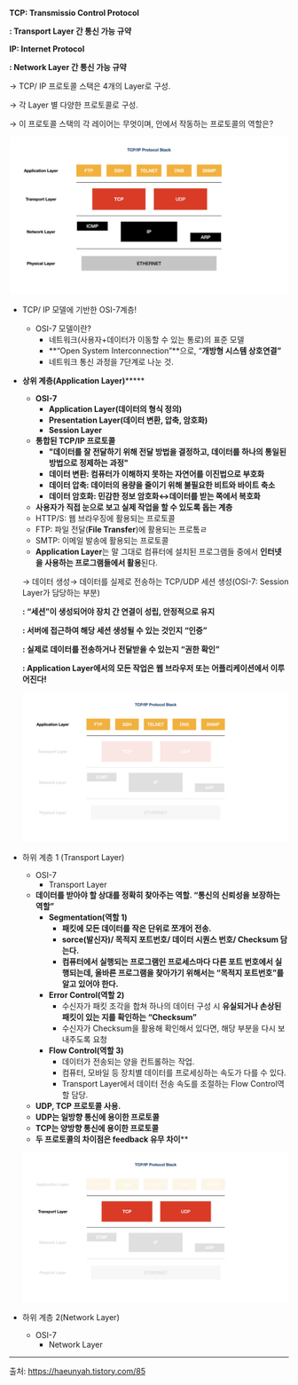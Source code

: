 **TCP: Transmissio Control Protocol**

**: Transport Layer 간 통신 가능 규약**

**IP: Internet Protocol**

**: Network Layer 간 통신 가능 규약**

→  TCP/ IP  프로토콜 스택은 4개의 Layer로 구성.

→ 각 Layer 별 다양한 프로토콜로 구성.

→ 이 프로토콜 스택의 각 레이어는 무엇이며, 안에서 작동하는 프로토콜의 역할은?

![TCP_IP Protocol Stack.png](https://github.com/RealNetworkStudy/study/blob/main/2%EC%A3%BC%EC%B0%A8/%EC%96%B4%EC%9D%80%EC%A7%80/TCP_IP%20Protocol%20Stack.png)

- TCP/ IP 모델에 기반한 OSI-7계층!
    - OSI-7 모델이란?
        - 네트워크(사용자+데이터가 이동할 수 있는 통로)의 표준 모델
        - **“Open System Interconnection”**으로, “**개방형 시스템 상호연결”**
        - 네트워크 통신 과정을 7단계로 나눈 것.
- **상위 계층(Application Layer)*******
    - **OSI-7**
        - **Application Layer(데이터의 형식 정의)**
        - **Presentation Layer(데이터 변환, 압축, 암호화)**
        - **Session Layer**
    - **통합된 TCP/IP 프로토콜**
        - **"데이터를 잘 전달하기 위해 전달 방법을 결정하고, 데이터를 하나의 통일된 방법으로 정제하는 과정"**
        - **데이터 변환: 컴퓨터가 이해하지 못하는 자연어를 이진법으로 부호화**
        - **데이터 압축: 데이터의 용량을 줄이기 위해 불필요한 비트와 바이트 축소**
        - **데이터 암호화: 민감한 정보 암호화↔데이터를 받는 쪽에서 복호화**
    - **사용자가 직접 눈으로 보고 실제 작업을 할 수 있도록 돕는 계층**
    - HTTP/S: 웹 브라우징에 활용되는 프로토콜
    - FTP: 파일 전달(**File Transfer**)에 활용되는 프로톸ㄹ
    - SMTP: 이메일 발송에 활용되는 프로토콜
    - **Application Layer**는 말 그대로 컴퓨터에 설치된 프로그램들 중에서 **인터넷을 사용하는 프로그램들에서 활용**된다.
    
    → 데이터 생성→ 데이터를 실제로 전송하는 TCP/UDP 세션 생성(OSI-7: Session Layer가 담당하는 부분) 
    
    **: “세션”이 생성되어야 장치 간 연결이 성립, 안정적으로 유지**
    
    **: 서버에 접근하여 해당 세션 생성될 수 있는 것인지 “인증”**
    
    **: 실제로 데이터를 전송하거나 전달받을 수 있는지 “권한 확인”**
    
    **: Application Layer에서의 모든 작업은 웹 브라우저 또는 어플리케이션에서 이루어진다!**
    
    ![image.png](https://github.com/RealNetworkStudy/study/blob/main/2%EC%A3%BC%EC%B0%A8/%EC%96%B4%EC%9D%80%EC%A7%80/ApplicationLayer.png)
    
- 하위 계층 1 (Transport Layer)
    - OSI-7
        - Transport Layer
    - **데이터를 받아야 할 상대를 정확히 찾아주는 역할. “통신의 신뢰성을 보장하는 역할”**
        - **Segmentation(역할 1)**
            - **패킷에 모든 데이터를 작은 단위로 쪼개어 전송.**
            - **sorce(발신자)/ 목적지 포트번호/ 데이터 시퀀스 번호/ Checksum 담는다.**
            - **컴퓨터에서 실행되는 프로그램인 프로세스마다 다른 포트 번호에서 실행되는데, 올바른 프로그램을 찾아가기 위해서는 “목적지 포트번호”를 알고 있어야 한다.**
        - **Error Control(역할 2)**
            - 수신자가 패킷 조각을 합쳐 하나의 데이터 구성 시 **유실되거나 손상된 패킷이 있는 지를 확인하는 “Checksum”**
            - 수신자가 Checksum을 활용해 확인해서 있다면, 해당 부분을 다시 보내주도록 요청
        - **Flow Control(역할 3)**
            - 데이터가 전송되는 양을 컨트롤하는 작업.
            - 컴퓨터, 모바일 등 장치별 데이터를 프로세싱하는 속도가 다를 수 있다.
            - Transport Layer에서 데이터 전송 속도를 조절하는 Flow Control역할 담당.
    - **UDP, TCP 프로토콜 사용.**
    - **UDP는 일방향 통신에 용이한 프로토콜**
    - **TCP는 양방향 통신에 용이한 프로토콜**
    - **두 프로토콜의 차이점은 feedback 유무 차이****
    
    ![image.png](https://github.com/RealNetworkStudy/study/blob/main/2%EC%A3%BC%EC%B0%A8/%EC%96%B4%EC%9D%80%EC%A7%80/TransportLayer.png)
    
- 하위 계층 2(Network Layer)
    - OSI-7
        - Network Layer

---
출처: https://haeunyah.tistory.com/85
